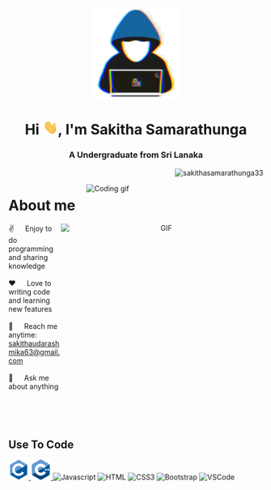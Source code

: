 <div>
    <div align=center>
      <picture><img src = "https://github.com/0xAbdulKhalid/0xAbdulKhalid/raw/main/assets/mdImages/about_me.gif"width=180px> 
    </div>
<h1 align="center">Hi  <img src="https://raw.githubusercontent.com/ABSphreak/ABSphreak/master/gifs/Hi.gif" width="30px">, I'm Sakitha Samarathunga</h1>
<h3 align="center">A Undergraduate from Sri Lanaka </h3>
<p align="right"> <img src="https://komarev.com/ghpvc/?username=sakithasamarathunga33&label=Profile%20views&color=0e75b6&style=flat" alt="sakithasamarathunga33" /> </p>
<p>
 <img align="right" width="350" src="/assets/programmer.gif" alt="Coding gif" />

# About me
<a target="_blank" align="center">
  <img align="right" top="500" height="300" width="400" alt="GIF" src="https://media.giphy.com/media/SWoSkN6DxTszqIKEqv/giphy.gif">
</a>
  
 ✌️ &emsp; Enjoy to do programming and sharing knowledge <br/><br/>
 ❤️ &emsp; Love to writing code and learning new features<br/><br/>
 📧 &emsp; Reach me anytime: sakithaudarashmika63@gmail.com<br/><br/>
 💬 &emsp; Ask me about anything 

</p>

<br/>
<br/>
<br/>

## Use To Code

<a href="https://www.cprogramming.com/" target="_blank" rel="noreferrer"> <img src="https://raw.githubusercontent.com/devicons/devicon/master/icons/c/c-original.svg" alt="c" width="40" height="40"/> </a> <a href="https://www.w3schools.com/cpp/" target="_blank" rel="noreferrer"> <img src="https://raw.githubusercontent.com/devicons/devicon/master/icons/cplusplus/cplusplus-original.svg" alt="cplusplus" width="40" height="40"/> </a>
![Javascript](https://img.shields.io/badge/Javascript-F0DB4F?style=for-the-badge&labelColor=black&logo=javascript&logoColor=F0DB4F)
![HTML](https://img.shields.io/badge/HTML5-E34F26?style=for-the-badge&logo=html5&logoColor=white)
![CSS3](https://img.shields.io/badge/CSS3-1572B6?style=for-the-badge&logo=css3&logoColor=white)
![Bootstrap](https://img.shields.io/badge/Bootstrap-563D7C?style=for-the-badge&logo=bootstrap&logoColor=white)
![VSCode](https://img.shields.io/badge/Visual_Studio-0078d7?style=for-the-badge&logo=visual%20studio&logoColor=white)


<br/>
